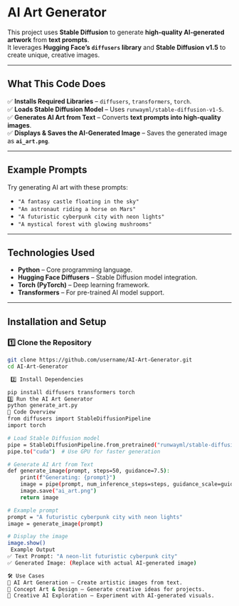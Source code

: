 # AI Art Generator  

This project uses **Stable Diffusion** to generate **high-quality AI-generated artwork** from **text prompts**.  
It leverages **Hugging Face’s `diffusers` library** and **Stable Diffusion v1.5** to create unique, creative images.

---

##  What This Code Does
✅ **Installs Required Libraries** – `diffusers`, `transformers`, `torch`.  
✅ **Loads Stable Diffusion Model** – Uses `runwayml/stable-diffusion-v1-5`.  
✅ **Generates AI Art from Text** – Converts **text prompts into high-quality images**.  
✅ **Displays & Saves the AI-Generated Image** – Saves the generated image as **`ai_art.png`**.  

---

## Example Prompts
Try generating AI art with these prompts:
-  `"A fantasy castle floating in the sky"`
-  `"An astronaut riding a horse on Mars"`
-  `"A futuristic cyberpunk city with neon lights"`
-  `"A mystical forest with glowing mushrooms"`

---

##  Technologies Used
- **Python** – Core programming language.
- **Hugging Face Diffusers** – Stable Diffusion model integration.
- **Torch (PyTorch)** – Deep learning framework.
- **Transformers** – For pre-trained AI model support.

---

##  Installation and Setup

### 1️⃣ **Clone the Repository**
```bash
git clone https://github.com/username/AI-Art-Generator.git
cd AI-Art-Generator

 2️⃣ Install Dependencies

pip install diffusers transformers torch
3️⃣ Run the AI Art Generator
python generate_art.py
📜 Code Overview
from diffusers import StableDiffusionPipeline
import torch

# Load Stable Diffusion model
pipe = StableDiffusionPipeline.from_pretrained("runwayml/stable-diffusion-v1-5")
pipe.to("cuda")  # Use GPU for faster generation

# Generate AI Art from Text
def generate_image(prompt, steps=50, guidance=7.5):
    print(f"Generating: {prompt}")
    image = pipe(prompt, num_inference_steps=steps, guidance_scale=guidance).images[0]
    image.save("ai_art.png")
    return image

# Example prompt
prompt = "A futuristic cyberpunk city with neon lights"
image = generate_image(prompt)

# Display the image
image.show()
 Example Output
✅ Text Prompt: "A neon-lit futuristic cyberpunk city"
✅ Generated Image: (Replace with actual AI-generated image)

🛠️ Use Cases
🎨 AI Art Generation – Create artistic images from text.
📌 Concept Art & Design – Generate creative ideas for projects.
🤖 Creative AI Exploration – Experiment with AI-generated visuals.
